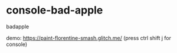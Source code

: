 # console-bad-apple
badapple

demo: https://paint-florentine-smash.glitch.me/ (press ctrl shift j for console)
